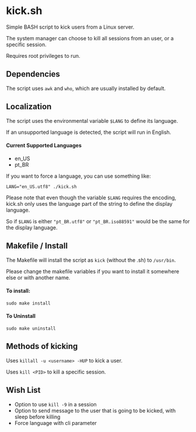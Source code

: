 # kick.sh
Simple BASH script to kick users from a Linux server. 

The system manager can choose to kill all sessions from an user, or a specific session. 

Requires root privileges to run. 

## Dependencies
The script uses `awk` and `who`, which are usually installed by default.
 
## Localization
The script uses the environmental variable `$LANG` to define its language. 

If an unsupported language is detected, the script will run in English. 

#### Current Supported Languages
 - en_US
 - pt_BR
 
If you want to force a language, you can use something like: 

`LANG="en_US.utf8" ./kick.sh`
 
Please note that even though the variable `$LANG` requires the encoding,
kick.sh only uses the language part of the string to define the display language. 
 
So if `$LANG` is either `"pt_BR.utf8"` or `"pt_BR.iso88591"` would be the same for the display language.
 
## Makefile / Install

The Makefile will install the script as `kick` (without the .sh) to `/usr/bin`. 

Please change the makefile variables if you want to install it somewhere else or with another name.

#### To install:
```
sudo make install
```

#### To Uninstall
```
sudo make uninstall
```
 
## Methods of kicking

Uses `killall -u <username> -HUP` to kick a user. 

Uses `kill <PID>` to kill a specific session.


## Wish List
- Option to use `kill -9` in a session
- Option to send message to the user that is going to be kicked, with sleep before killing
- Force language with cli parameter
